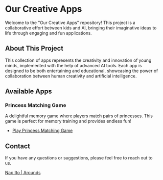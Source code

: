 # Our Creative Apps

Welcome to the "Our Creative Apps" repository! This project is a collaborative effort between kids and AI, bringing their imaginative ideas to life through engaging and fun applications.

## About This Project

This collection of apps represents the creativity and innovation of young minds, implemented with the help of advanced AI tools. Each app is designed to be both entertaining and educational, showcasing the power of collaboration between human creativity and artificial intelligence.

## Available Apps

### Princess Matching Game
A delightful memory game where players match pairs of princesses. This game is perfect for memory training and provides endless fun!

- [Play Princess Matching Game](https://yourusername.github.io/repo-name/princess-matching-game.html)

<!-- Add descriptions and links for additional apps here -->

## Contact

If you have any questions or suggestions, please feel free to reach out to us.

[Nao Ito | Arounds](https://arnds.me/@nao.graphy)
